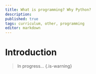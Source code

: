 ```yaml
---
title: What is programming? Why Python?
description: 
published: true
tags: curriculum, other, programming
editor: markdown
---
```


# Introduction

>In progress...
{.is-warning}